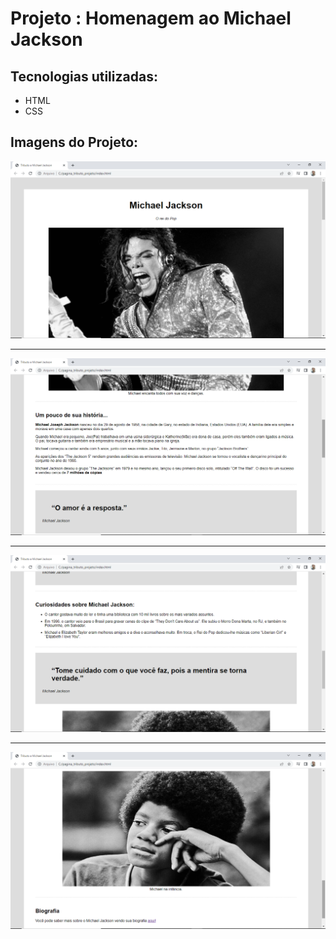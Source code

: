 

# Projeto : Homenagem ao Michael Jackson

## Tecnologias utilizadas:
- HTML
- CSS

## Imagens do Projeto:

![](https://github.com/brendowcaval/tributo_mj/blob/main/imagens_projeto/imagem1.png)

<hr>

![](https://github.com/brendowcaval/tributo_mj/blob/main/imagens_projeto/imagem2.png)

<hr>

![](https://github.com/brendowcaval/tributo_mj/blob/main/imagens_projeto/imagem3.png)

<hr>

![](https://github.com/brendowcaval/tributo_mj/blob/main/imagens_projeto/imagem4.png)







